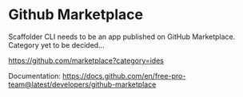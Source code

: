 # Github Marketplace

Scaffolder CLI needs to be an app published on GitHub Marketplace. Category yet to be decided...

https://github.com/marketplace?category=ides

Documentation:
https://docs.github.com/en/free-pro-team@latest/developers/github-marketplace
